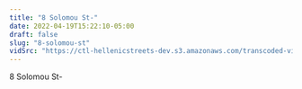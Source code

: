 ```yaml
---
title: "8 Solomou St-"
date: 2022-04-19T15:22:10-05:00
draft: false
slug: "8-solomou-st"
vidSrc: "https://ctl-hellenicstreets-dev.s3.amazonaws.com/transcoded-videos/8%20Solomou%20St-.mp4"
---
```


8 Solomou St-
